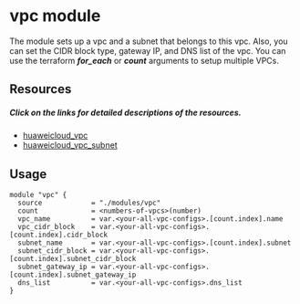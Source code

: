 # vpc module

The module sets up a vpc and a subnet that belongs to this vpc. Also, you can set the CIDR block type, gateway IP, and DNS list of the vpc. You can use the terraform **_for_each_** or **_count_** arguments to setup multiple VPCs.

## Resources
##### Click on the links for detailed descriptions of the resources.
* [huaweicloud_vpc](https://github.com/huaweicloud/terraform-provider-huaweicloud/blob/master/docs/resources/vpc.md)
* [huaweicloud_vpc_subnet](https://github.com/huaweicloud/terraform-provider-huaweicloud/blob/master/docs/resources/vpc_subnet.md)


## Usage
```
module "vpc" {
  source            = "./modules/vpc"
  count             = <numbers-of-vpcs>(number)
  vpc_name          = var.<your-all-vpc-configs>.[count.index].name
  vpc_cidr_block    = var.<your-all-vpc-configs>.[count.index].cidr_block
  subnet_name       = var.<your-all-vpc-configs>.[count.index].subnet
  subnet_cidr_block = var.<your-all-vpc-configs>.[count.index].subnet_cidr_block
  subnet_gateway_ip = var.<your-all-vpc-configs>.[count.index].subnet_gateway_ip
  dns_list          = var.<your-all-vpc-configs>.dns_list
}
```